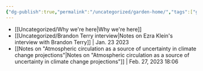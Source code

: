 ```yaml
---
{"dg-publish":true,"permalink":"/uncategorized/garden-home/","tags":["gardenEntry"]}
---
```



- [[Uncategorized/Why we're here\|Why we're here]]
- [[Uncategorized/Brandon Terry interview\|Notes on Ezra Klein's interview with Brandon Terry]] | Jan. 23 2023
- [[Notes on "Atmospheric circulation as a source of uncertainty in climate change projections"\|Notes on "Atmospheric circulation as a source of uncertainty in climate change projections"]] | Feb. 27, 2023 18:06